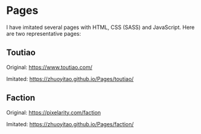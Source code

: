 # Pages
I have imitated several pages with HTML, CSS (SASS) and JavaScript. Here are two representative pages:
## Toutiao
Original: https://www.toutiao.com/ 

Imitated: https://zhuoyitao.github.io/Pages/toutiao/ 

## Faction
Original: https://pixelarity.com/faction 

Imitated: https://zhuoyitao.github.io/Pages/faction/
